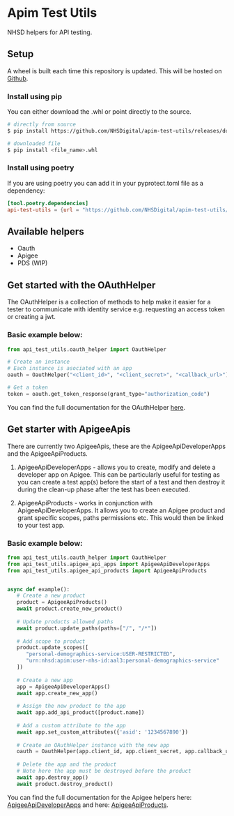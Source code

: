 # Apim Test Utils
NHSD helpers for API testing.


## Setup
A wheel is built each time this repository is updated. This will be hosted on [Github](https://github.com/NHSDigital/apim-test-utils/releases).

### Install using pip
You can either download the .whl or point directly to the source.
```bash
# directly from source
$ pip install https://github.com/NHSDigital/apim-test-utils/releases/download/<version>/<file_name>.whl

# downloaded file
$ pip install <file_name>.whl
```

### Install using poetry
If you are using poetry you can add it in your pyprotect.toml file as a dependency:
```toml
[tool.poetry.dependencies]
api-test-utils = {url = "https://github.com/NHSDigital/apim-test-utils/releases/download/<version>/<file_name>.whl"}
```

## Available helpers
* Oauth
* Apigee
* PDS (WIP)


## Get started with the OAuthHelper
The OAuthHelper is a collection of methods to help make it easier for a tester to communicate with identity service 
e.g. requesting an access token or creating a jwt.

### Basic example below:
```python
from api_test_utils.oauth_helper import OauthHelper

# Create an instance
# Each instance is asociated with an app
oauth = OauthHelper("<client_id>", "<client_secret>", "<callback_url>")

# Get a token
token = oauth.get_token_response(grant_type="authorization_code")
```

You can find the full documentation for the OAuthHelper [here](https://nhsd-confluence.digital.nhs.uk/display/APM/Making+use+of+the+OAuth+helper).

## Get starter with ApigeeApis
There are currently two ApigeeApis, these are the ApigeeApiDeveloperApps and the ApigeeApiProducts.

1. ApigeeApiDeveloperApps - allows you to create, modify and delete a developer app on Apigee. This can be particularly 
useful for testing as you can create a test app(s) before the start of a test and then destroy it 
during the clean-up phase after the test has been executed.

2. ApigeeApiProducts - works in conjunction with ApigeeApiDeveloperApps. It allows you to create an Apigee product and grant specific 
   scopes, paths permissions etc. This would then be linked to your test app.
   
### Basic example below:
```python
from api_test_utils.oauth_helper import OauthHelper
from api_test_utils.apigee_api_apps import ApigeeApiDeveloperApps
from api_test_utils.apigee_api_products import ApigeeApiProducts


async def example():
   # Create a new product
   product = ApigeeApiProducts()
   await product.create_new_product()
   
   # Update products allowed paths
   await product.update_paths(paths=["/", "/*"])
   
   # Add scope to product
   product.update_scopes([
      "personal-demographics-service:USER-RESTRICTED", 
      "urn:nhsd:apim:user-nhs-id:aal3:personal-demographics-service"
   ])
   
   # Create a new app
   app = ApigeeApiDeveloperApps()
   await app.create_new_app()
   
   # Assign the new product to the app
   await app.add_api_product([product.name])
   
   # Add a custom attribute to the app
   await app.set_custom_attributes({'asid': '1234567890'})
   
   # Create an OAuthHelper instance with the new app
   oauth = OauthHelper(app.client_id, app.client_secret, app.callback_url)
   
   # Delete the app and the product
   # Note here the app must be destroyed before the product
   await app.destroy_app()
   await product.destroy_product()
```

You can find the full documentation for the Apigee helpers here: [ApigeeApiDeveloperApps](https://nhsd-confluence.digital.nhs.uk/display/APM/Creating+automatic+Apigee+test+applications) 
and here: [ApigeeApiProducts](https://nhsd-confluence.digital.nhs.uk/display/APM/Creating+automatic+Apigee+test+products).
